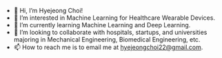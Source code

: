 - 👋 Hi, I’m Hyejeong Choi!
- 👀 I’m interested in Machine Learning for Healthcare Wearable Devices.
- 🌱 I’m currently learning Machine Learning and Deep Learning.
- 💞️ I’m looking to collaborate with hospitals, startups, and universities majoring in Mechanical Engineering, Biomedical Engineering, etc.
- 📫 How to reach me is to email me at hyejeongchoi22@gmail.com.

<!---
hchoi2/hchoi2 is a ✨ special ✨ repository because its `README.md` (this file) appears on your GitHub profile.
You can click the Preview link to take a look at your changes.
--->

